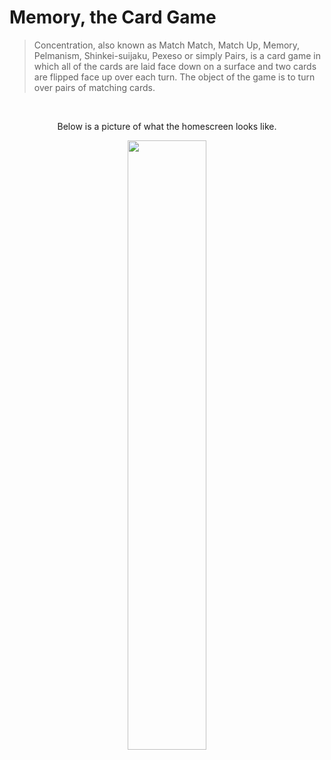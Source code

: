 # Memory, the Card Game

> Concentration, also known as Match Match, Match Up, Memory, Pelmanism, Shinkei-suijaku, Pexeso or simply Pairs, is a card
> game in which all of the cards are laid face down on a surface and two cards are flipped face up over each turn.
> The object of the game is to turn over pairs of matching cards.

<br>
<p align="center">
  Below is a picture of what the homescreen looks like.
</p>

<p align="center">
  <img width="50%" height="50%" src="https://i.imgur.com/fgQLjUx.png">
</p>
